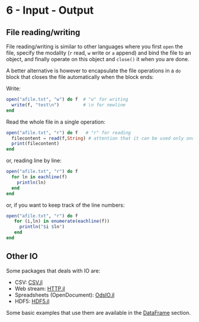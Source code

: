 # 6 - Input - Output

## File reading/writing

File reading/writing is similar to other languages where you first `open` the file, specify the modality \(`r` read, `w` write or `a` append\) and bind the file to an object, and finally operate on this object and `close()` it when you are done.

A better alternative is however to encapsulate the file operations in a `do` block that closes the file automatically when the block ends:

Write:

```julia
open("afile.txt", "w") do f  # "w" for writing
  write(f, "test\n")         # \n for newline
end
```

Read the whole file in a single operation:

```julia
open("afile.txt", "r") do f   # "r" for reading
  filecontent = read(f,String) # attention that it can be used only once. The second time, without reopening the file, read() would return an empty string
  print(filecontent)
end
```

or, reading line by line:

```julia
open("afile.txt", "r") do f
  for ln in eachline(f)
    println(ln)
  end
end
```

or, if you want to keep track of the line numbers:

```julia
open("afile.txt", "r") do f
   for (i,ln) in enumerate(eachline(f))
     println("$i $ln")
   end
end
```

## Other IO

Some packages that deals with IO are:

* CSV: [CSV.jl](https://github.com/JuliaData/CSV.jl)
* Web stream: [HTTP.jl](https://github.com/JuliaWeb/HTTP.jl)
* Spreadsheets \(OpenDocument\): [OdsIO.jl](https://github.com/sylvaticus/OdsIO.jl)
* HDF5: [HDF5.jl](https://github.com/JuliaIO/HDF5.jl)

Some basic examples that use them are available in the [DataFrame](../useful-packages/dataframes.md) section.

